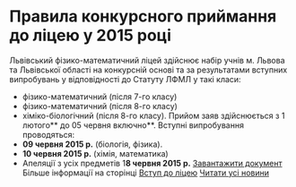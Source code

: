 
# Правила конкурсного приймання до ліцею у 2015 році
Львівський фізико-математичний ліцей здійснює набір учнів м. Львова та Львівської області на конкурсній основі та за результатами вступних випробувань у відповідності до Статуту ЛФМЛ у такі класи:
- фізико-математичний (після 7-го класу)
- фізико-математичний (після 8-го класу)
- хіміко-біологічний (після 8-го класу).
Прийом заяв здійснюється з 1 лютого** до 05 червня включно**.
Вступні випробування проводяться:
- **09 червня 2015 р.** (біологія, фізика).
- **10 червня 2015 р.** (хімія, математика)
- Апеляції з усіх предметів 1**8 червня 2015 р.**
[Завантажити документ](/files/правила-конкурсного-приймання-до-ліцею-у-2015-році/правила-приймання.doc)
Більше інформації на сторінці [Вступ до ліцею](/вступ-до-ліцею/)
[Читати усі новини](/news)
       